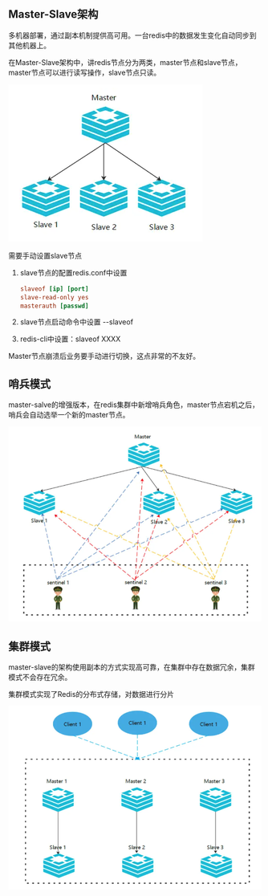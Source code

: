 ## Master-Slave架构

多机器部署，通过副本机制提供高可用。一台redis中的数据发生变化自动同步到其他机器上。

在Master-Slave架构中，讲redis节点分为两类，master节点和slave节点，master节点可以进行读写操作，slave节点只读。

![redis master slave](img/redis_master_slave.png)

需要手动设置slave节点

1. slave节点的配置redis.conf中设置

   ```conf
   slaveof [ip] [port]
   slave-read-only yes
   masterauth [passwd]
   ```

2. slave节点启动命令中设置 --slaveof 

3. redis-cli中设置：slaveof XXXX

Master节点崩溃后业务要手动进行切换，这点非常的不友好。

## 哨兵模式

master-salve的增强版本，在redis集群中新增哨兵角色，master节点宕机之后，哨兵会自动选举一个新的master节点。

![redis sentinel](img/redis_sentinel.png)



## 集群模式

master-slave的架构使用副本的方式实现高可靠，在集群中存在数据冗余，集群模式不会存在冗余。

集群模式实现了Redis的分布式存储，对数据进行分片

![redis cluster](img/redis_cluster.png)